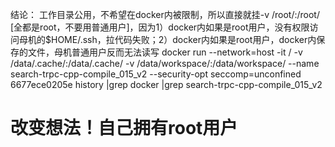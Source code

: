结论：
工作目录公用，不希望在docker内被限制，所以直接就挂-v /root/:/root/
[全都是root，不要用普通用户]，因为1）docker内如果是root用户，没有权限访问母机的$HOME/.ssh，拉代码失败；2）docker内如果是root用户，docker内保存的文件，母机普通用户反而无法读写
docker run --network=host -it / -v /data/.cache/:/data/.cache/ -v /data/workspace/:/data/workspace/ --name search-trpc-cpp-compile_015_v2 --security-opt seccomp=unconfined 6677ece0205e
history |grep docker |grep search-trpc-cpp-compile_015_v2


# 改变想法！自己拥有root用户
